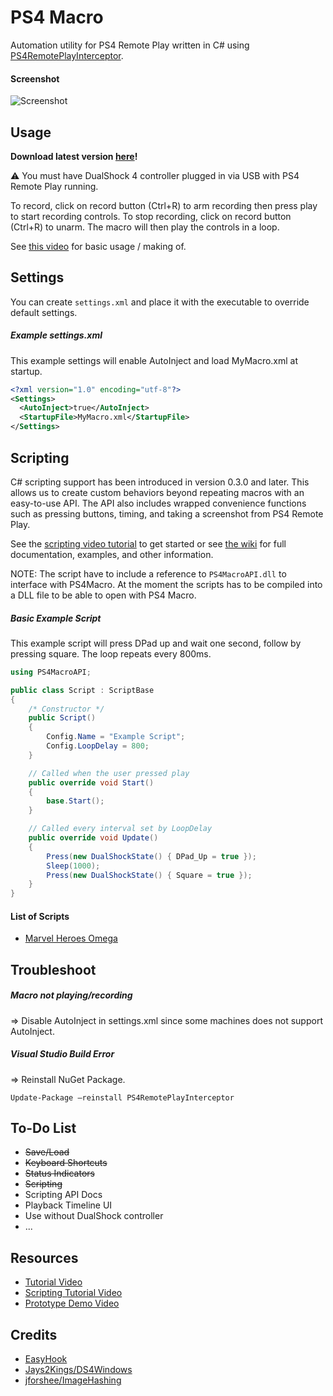 ﻿# PS4 Macro

Automation utility for PS4 Remote Play written in C# using [PS4RemotePlayInterceptor](https://github.com/komefai/PS4RemotePlayInterceptor).

#### Screenshot

![Screenshot](https://raw.githubusercontent.com/komefai/PS4Macro/master/_resources/Screenshot_0_3_1.png)

## Usage

**Download latest version [here](https://github.com/komefai/PS4Macro/releases)!**

⚠️ You must have DualShock 4 controller plugged in via USB with PS4 Remote Play running. 

To record, click on record button (Ctrl+R) to arm recording then press play to start recording controls. To stop recording, click on record button (Ctrl+R) to unarm. The macro will then play the controls in a loop.

See [this video](https://youtu.be/txI9AOEAk58) for basic usage / making of.

## Settings

You can create `settings.xml` and place it with the executable to override default settings.

##### Example settings.xml

This example settings will enable AutoInject and load MyMacro.xml at startup.

```xml
<?xml version="1.0" encoding="utf-8"?>
<Settings>
  <AutoInject>true</AutoInject>
  <StartupFile>MyMacro.xml</StartupFile>
</Settings>
```

## Scripting

C# scripting support has been introduced in version 0.3.0 and later. This allows us to create custom behaviors beyond repeating macros with an easy-to-use API. The API also includes wrapped convenience functions such as pressing buttons, timing, and taking a screenshot from PS4 Remote Play. 

See the [scripting video tutorial](https://youtu.be/daCb97rbimA) to get started or see [the wiki](https://github.com/komefai/PS4Macro/wiki) for full documentation, examples, and other information.

NOTE: The script have to include a reference to `PS4MacroAPI.dll` to interface with PS4Macro. At the moment the scripts has to be compiled into a DLL file to be able to open with PS4 Macro.

##### Basic Example Script

This example script will press DPad up and wait one second, follow by pressing square. The loop repeats every 800ms.

```csharp
using PS4MacroAPI;

public class Script : ScriptBase
{
    /* Constructor */
    public Script()
    {
        Config.Name = "Example Script";
        Config.LoopDelay = 800;
    }

    // Called when the user pressed play
    public override void Start()
    {
        base.Start();
    }

    // Called every interval set by LoopDelay
    public override void Update()
    {
        Press(new DualShockState() { DPad_Up = true });
        Sleep(1000);
        Press(new DualShockState() { Square = true });
    }
}
```

#### List of Scripts

- [Marvel Heroes Omega](https://github.com/komefai/PS4Macro.MarvelHeroesOmega)

## Troubleshoot

##### Macro not playing/recording

=> Disable AutoInject in settings.xml since some machines does not support AutoInject.

##### Visual Studio Build Error

=> Reinstall NuGet Package.

```
Update-Package –reinstall PS4RemotePlayInterceptor
```

## To-Do List

- ~~Save/Load~~
- ~~Keyboard Shortcuts~~
- ~~Status Indicators~~
- ~~Scripting~~
- Scripting API Docs
- Playback Timeline UI
- Use without DualShock controller
- ...

## Resources

- [Tutorial Video](https://youtu.be/txI9AOEAk58)
- [Scripting Tutorial Video](https://youtu.be/daCb97rbimA)
- [Prototype Demo Video](https://youtu.be/QjTZsPR-BcI)

## Credits

- [EasyHook](https://easyhook.github.io/)
- [Jays2Kings/DS4Windows](https://github.com/Jays2Kings/DS4Windows)
- [jforshee/ImageHashing](https://github.com/jforshee/ImageHashing)
